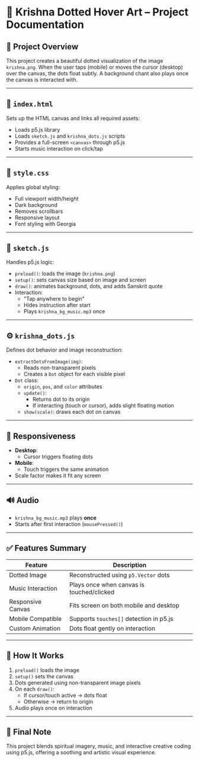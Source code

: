 # 🎨 Krishna Dotted Hover Art – Project Documentation

## 📁 Project Overview

This project creates a beautiful dotted visualization of the image `krishna.png`. When the user taps (mobile) or moves the cursor (desktop) over the canvas, the dots float subtly. A background chant also plays once the canvas is interacted with.

---

## 📄 `index.html`

Sets up the HTML canvas and links all required assets:

- Loads p5.js library
- Loads `sketch.js` and `krishna_dots.js` scripts
- Provides a full-screen `<canvas>` through p5.js
- Starts music interaction on click/tap

---

## 🎨 `style.css`

Applies global styling:

- Full viewport width/height
- Dark background
- Removes scrollbars
- Responsive layout
- Font styling with Georgia

---

## 🧠 `sketch.js`

Handles p5.js logic:

- `preload()`: loads the image (`krishna.png`)
- `setup()`: sets canvas size based on image and screen
- `draw()`: animates background, dots, and adds Sanskrit quote
- Interaction:
  - "Tap anywhere to begin"
  - Hides instruction after start
  - Plays `krishna_bg_music.mp3` once

---

## ⚙️ `krishna_dots.js`

Defines dot behavior and image reconstruction:

- `extractDotsFromImage(img)`:
  - Reads non-transparent pixels
  - Creates a `Dot` object for each visible pixel
- `Dot` class:
  - `origin`, `pos`, and `color` attributes
  - `update()`:
    - Returns dot to its origin
    - If interacting (touch or cursor), adds slight floating motion
  - `show(scale)`: draws each dot on canvas

---

## 📱 Responsiveness

- **Desktop**:
  - Cursor triggers floating dots
- **Mobile**:
  - Touch triggers the same animation
- Scale factor makes it fit any screen

---

## 🔊 Audio

- `krishna_bg_music.mp3` plays **once**
- Starts after first interaction (`mousePressed()`)

---

## ✅ Features Summary

| Feature            | Description                                  |
|--------------------|----------------------------------------------|
| Dotted Image       | Reconstructed using `p5.Vector` dots         |
| Music Interaction  | Plays once when canvas is touched/clicked    |
| Responsive Canvas  | Fits screen on both mobile and desktop       |
| Mobile Compatible  | Supports `touches[]` detection in p5.js      |
| Custom Animation   | Dots float gently on interaction             |

---

## 🧪 How It Works

1. `preload()` loads the image
2. `setup()` sets the canvas
3. Dots generated using non-transparent image pixels
4. On each `draw()`:
    - If cursor/touch active → dots float
    - Otherwise → return to origin
5. Audio plays once on interaction

---

## 🙏 Final Note

This project blends spiritual imagery, music, and interactive creative coding using p5.js, offering a soothing and artistic visual experience.
